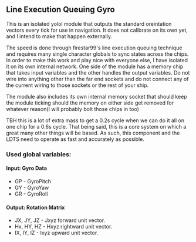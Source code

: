 ## Line Execution Queuing Gyro

This is an isolated yolol module that outputs the standard oreintation vectors every tick for use in navigation. It does not calibrate on its own yet, and I intend to make that happen externally.

The speed is done through firestar99's line execution queuing technique and requires many single character globals to sync states across the chips. In order to make this work and play nice with everyone else, I have isolated it on its own internal network. One side of the module has a memory chip that takes input variables and the other handles the output variables. Do not wire into anything other than the far end sockets and do not connect any of the current wiring to those sockets or the rest of your ship.

The module also includes its own internal memory socket that should keep the module ticking should the memory on either side get removed for whatever reason(I will probably bolt those chips in too)

TBH this is a lot of extra mass to get a 0.2s cycle when we can do it all on one chip for a 0.6s cycle. That being said, this is a core system on which a great many other things will be based. As such, this component and the LDTS need to operate as fast and accurately as possible.
### Used global variables: 
#### Input: Gyro Data
  - GP - GyroPitch
  - GY - GyroYaw
  - GR - GyroRoll
#### Output: Rotation Matrix
  - JX, JY, JZ - Jxyz forward unit vector.
  - Hx, HY, HZ - Hxyz rightward unit vector.
  - IX, IY, IZ - Ixyz upward unit vector.
